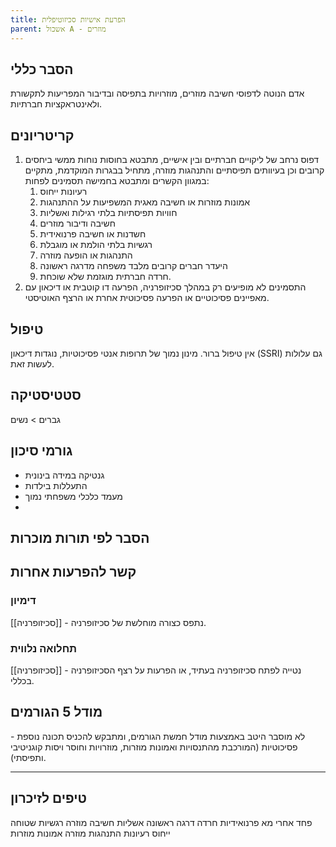 ```yaml
---
title: הפרעת אישיות סכיזוטיפלית
parent: אשכול A - מוזרים
---
```


## הסבר כללי 
אדם הנוטה לדפוסי חשיבה מוזרים, מוזרויות בתפיסה ובדיבור המפריעות לתקשורת ולאינטראקציות חברתיות.
## קריטריונים
1.  דפוס נרחב של ליקויים חברתיים ובין אישיים, מתבטא בחוסות נוחות ממשי ביחסים קרובים וכן בעיוותים תפיסתיים והתנהגות מוזרה, מתחיל בבגרות המוקדמת, מתקיים במגוון הקשרים ומתבטא בחמישה תסמינים לפחות:
	1. רעיונות ייחוס
	2. אמונות מוזרות או חשיבה מאגית המשפיעות על ההתנהגות
	3. חוויות תפיסתיות בלתי רגילות ואשליות
	4. חשיבה ודיבור מוזרים
	5. חשדנות או חשיבה פרנואידית
	6. רגשיות בלתי הולמת או מוגבלת
	7. התנהגות או הופעה מוזרה
	8. היעדר חברים קרובים מלבד משפחה מדרגה ראשונה
	9. חרדה חברתית מוגזמת שלא שוכחת.
2. התסמינים לא מופיעים רק במהלך סכיזופרניה, הפרעה דו קוטבית או דיכאון עם מאפיינים פסיכוטיים או הפרעה פסיכוטית אחרת או הרצף האוטיסטי.
## טיפול
אין טיפול ברור.
מינון נמוך של תרופות אנטי פסיכוטיות, נוגדות דיכאון (SSRI) גם עלולות לעשות זאת.

## סטטיסטיקה
גברים > נשים
## גורמי סיכון
* גנטיקה במידה בינונית
* התעללות בילדות
* מעמד כלכלי משפחתי נמוך
* 
## הסבר לפי תורות מוכרות

## קשר להפרעות אחרות

### דימיון
[[סכיזופרניה]] - נתפס כצורה מוחלשת של סכיזופרניה.
### תחלואה נלווית
[[סכיזופרניה]] - נטייה לפתח סכיזופרניה בעתיד, או הפרעות על רצף הסכיזופרניה בכללי.

## מודל 5 הגורמים

לא מוסבר היטב באמצעות מודל חמשת הגורמים, ומתבקש להכניס תכונה נוספת - פסיכוטיות (המורכבת מהתנסויות ואמונות מוזרות, מוזרויות וחוסר ויסות קוגניטיבי ותפיסתי).

___
## טיפים לזיכרון
פחד אחרי מא
פרנואידיות
חרדה
דרגה ראשונה
אשליות
חשיבה מוזרה
רגשיות שטוחה
ייחוס רעיונות
התנהגות מוזרה
אמונות מוזרות



<script src="https://utteranc.es/client.js"
        repo="AdiShamir/AdiShamir.github.io"
        issue-term="pathname"
        label="comment"
        theme="github-dark"
        crossorigin="anonymous"
        async>
</script>

